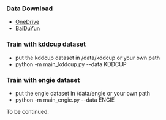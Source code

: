 
### Data Download
- [OneDrive](https://1drv.ms/f/s!Asbmu3Fgg-sHhRDShL--3wtsMcBd)
- [BaiDuYun](https://pan.baidu.com/s/1s8ZUzkCQMaa1xMVyyEzR8Q?pwd=9lpp )
  
### Train with kddcup dataset
* put the kddcup dataset in /data/kddcup or your own path
* python -m main_kddcup.py --data KDDCUP

### Train with engie dataset
* put the engie dataset in /data/engie or your own path
* python -m main_engie.py --data ENGIE

To be continued.

